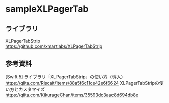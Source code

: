 # sampleXLPagerTab
## ライブラリ
XLPagerTabStrip<br>https://github.com/xmartlabs/XLPagerTabStrip

## 参考資料
[Swift 5] ライブラリ「XLPagerTabStrip」の使い方（導入） <br>https://qiita.com/Riscait/items/88a5f6c11ce42e6f6624
XLPagerTabStripの使い方とカスタマイズ <br>https://qiita.com/KikurageChan/items/35593dc3aac8d694db8e

